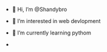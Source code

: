 - 👋 Hi, I’m @Shandybro
- 👀 I’m interested in web devlopment
- 🌱 I’m currently learning pythom 

- 

<!---
Shandybro/Shandybro is a ✨ special ✨ repository because its `README.md` (this file) appears on your GitHub profile.
You can click the Preview link to take a look at your changes.
--->
